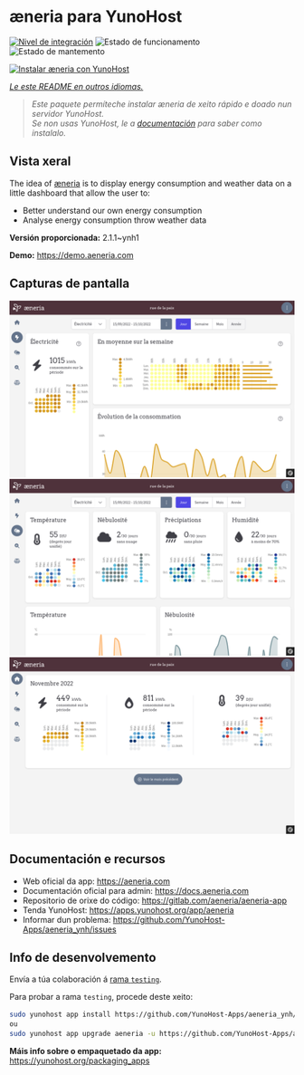 <!--
NOTA: Este README foi creado automáticamente por <https://github.com/YunoHost/apps/tree/master/tools/readme_generator>
NON debe editarse manualmente.
-->

# æneria para YunoHost

[![Nivel de integración](https://dash.yunohost.org/integration/aeneria.svg)](https://dash.yunohost.org/appci/app/aeneria) ![Estado de funcionamento](https://ci-apps.yunohost.org/ci/badges/aeneria.status.svg) ![Estado de mantemento](https://ci-apps.yunohost.org/ci/badges/aeneria.maintain.svg)

[![Instalar æneria con YunoHost](https://install-app.yunohost.org/install-with-yunohost.svg)](https://install-app.yunohost.org/?app=aeneria)

*[Le este README en outros idiomas.](./ALL_README.md)*

> *Este paquete permíteche instalar æneria de xeito rápido e doado nun servidor YunoHost.*  
> *Se non usas YunoHost, le a [documentación](https://yunohost.org/install) para saber como instalalo.*

## Vista xeral

The idea of [æneria](https://aeneria.com) is to display energy consumption and weather data on a little dashboard that allow the user to:

 * Better understand our own energy consumption
 * Analyse energy consumption throw weather data


**Versión proporcionada:** 2.1.1~ynh1

**Demo:** <https://demo.aeneria.com>

## Capturas de pantalla

![Captura de pantalla de æneria](./doc/screenshots/preview-2.png)
![Captura de pantalla de æneria](./doc/screenshots/preview-3.png)
![Captura de pantalla de æneria](./doc/screenshots/preview-1.png)

## Documentación e recursos

- Web oficial da app: <https://aeneria.com>
- Documentación oficial para admin: <https://docs.aeneria.com>
- Repositorio de orixe do código: <https://gitlab.com/aeneria/aeneria-app>
- Tenda YunoHost: <https://apps.yunohost.org/app/aeneria>
- Informar dun problema: <https://github.com/YunoHost-Apps/aeneria_ynh/issues>

## Info de desenvolvemento

Envía a túa colaboración á [rama `testing`](https://github.com/YunoHost-Apps/aeneria_ynh/tree/testing).

Para probar a rama `testing`, procede deste xeito:

```bash
sudo yunohost app install https://github.com/YunoHost-Apps/aeneria_ynh/tree/testing --debug
ou
sudo yunohost app upgrade aeneria -u https://github.com/YunoHost-Apps/aeneria_ynh/tree/testing --debug
```

**Máis info sobre o empaquetado da app:** <https://yunohost.org/packaging_apps>
